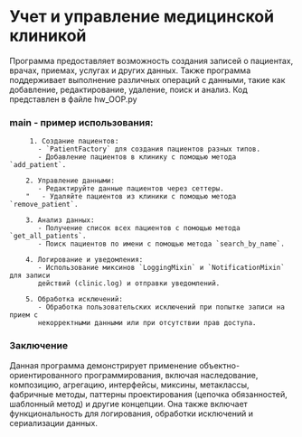 # Учет и управление медицинской клиникой 
Программа предоставляет возможность создания записей о пациентах, врачах, приемах, услугах и других данных. Также программа поддерживает выполнение различных операций с данными, такие как добавление, редактирование, удаление, поиск и анализ.
Код представлен в файле hw_OOP.py
### main - пример использования:
         1. Создание пациентов:
           - `PatientFactory` для создания пациентов разных типов.
           - Добавление пациентов в клинику с помощью метода `add_patient`.
        
        2. Управление данными:
           - Редактируйте данные пациентов через сеттеры.
        "   - Удаляйте пациентов из клиники с помощью метода `remove_patient`.
        
        3. Анализ данных:
           - Получение список всех пациентов с помощью метода `get_all_patients`.
           - Поиск пациентов по имени с помощью метода `search_by_name`.
        
        4. Логирование и уведомления:
           - Использование миксинов `LoggingMixin` и `NotificationMixin` для записи 
           действий (clinic.log) и отправки уведомлений.
        
        5. Обработка исключений:
           - Обработка пользовательских исключений при попытке записи на прием с 
           некорректными данными или при отсутствии прав доступа.
### Заключение
Данная программа демонстрирует применение объектно-ориентированного программирования, включая наследование, композицию, агрегацию, интерфейсы, миксины, метаклассы, фабричные методы, паттерны проектирования (цепочка обязанностей, шаблонный метод) и другие концепции. Она также включает функциональность для логирования, обработки исключений и сериализации данных.
